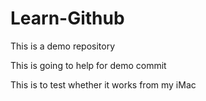# Learn-Github

This is a demo repository

This is going to help for demo commit

This is to test whether it works from my iMac

